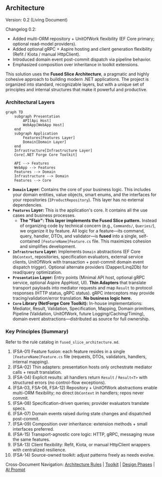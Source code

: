## Architecture
Version: 0.2 (Living Document)

Changelog 0.2:
* Added multi-ORM repository + UnitOfWork flexibility (EF Core primary; optional read-model providers).
* Added optional gRPC + Aspire hosting and client generation flexibility (Refit / Kiota / manual HttpClient).
* Introduced domain event post-commit dispatch via pipeline behavior.
* Emphasized composition over inheritance in toolkit extensions.

This solution uses the **Fused Slice Architecture**, a pragmatic and highly cohesive approach to building modern .NET applications. The project is organized into standard, recognizable layers, but with a unique set of principles and internal structures that make it powerful and productive.

### Architectural Layers

```mermaid
graph TD
    subgraph Presentation
        API[Api Host]
        WebApp[WebApp Host]
    end
    subgraph Application
        Features[Features Layer]
        Domain[Domain Layer]
    end
    Infrastructure[Infrastructure Layer]
    Core[.NET Forge Core Toolkit]

    API --> Features
    WebApp --> Features
    Features --> Domain
    Infrastructure --> Domain
    Features --> Core
```

* **`Domain` Layer:** Contains the core of your business logic. This includes your domain entities, value objects, smart enums, and the interfaces for your repositories (`IProductRepository`). This layer has no external dependencies.
* **`Features` Layer:** This is the application's core. It contains all the use cases and business processes.
    * **The "Flair": This layer implements the Fused Slice pattern.** Instead of organizing code by technical concern (e.g., `Commands/`, `Queries/`), we organize it by feature. All logic for a feature—its command, query, handler, DTOs, and validator—is **fused** into a single, self-contained `[FeatureName]Feature.cs` file. This maximizes cohesion and simplifies development.
* **`Infrastructure` Layer:** Implements `Domain` abstractions (EF Core `DbContext`, repositories, specification evaluators, external service clients, UnitOfWork with transaction + post-commit domain event dispatch trigger). Optional alternate providers (Dapper/Linq2Db) for read/query optimization.
* **`Presentation` Layer:** Entry points (Minimal API host, optional gRPC service, optional Aspire AppHost, UI). **Thin Adapters** that translate transport payloads into mediator requests and map `Result` to protocol responses (HTTP status, gRPC status). gRPC interceptors may provide tracing/validation/error translation. **No business logic here.**
* **`Core` Library (NetForge Core Toolkit):** In-house implementations: Mediator, Result, Validation, Specification, Mapping, Domain primitives, Pipeline (Validation, UnitOfWork, future Logging/Caching/Timing), domain event abstractions—distributed as source for full ownership.

### Key Principles (Summary)

Refer to the rule catalog in `fused_slice_architecture.md`.

1. (FSA-01) Feature fusion: each feature resides in a single `[FeatureName]Feature.cs` file (requests, DTOs, validators, handlers, internal mapping).
2. (FSA-02) Thin adapters: presentation hosts only orchestrate mediator calls + result translation.
3. (FSA-04) Explicit results: all handlers return `Result` / `Result<T>` with structured errors (no control-flow exceptions).
4. (FSA-03, FSA-06, FSA-12) Repository + UnitOfWork abstractions enable multi-ORM flexibility; no direct `DbContext` in handlers; repos never commit.
5. (FSA-08) Specification-driven queries; provider evaluators translate specs.
6. (FSA-07) Domain events raised during state changes and dispatched post-commit.
7. (FSA-09) Composition over inheritance: extension methods + small interfaces preferred.
8. (FSA-15) Transport-agnostic core logic: HTTP, gRPC, messaging reuse the same features.
9. (FSA-13) Client flexibility: Refit, Kiota, or manual HttpClient wrappers with centralized resilience.
10. (FSA-14) Source-owned toolkit: adjust patterns freely as needs evolve.

Cross-Document Navigation: [Architecture Rules](./fused_slice_architecture.md) | [Toolkit](./netforge_core.md) | [Design Phases](./netforge_core_design.md) | [AI Prompt](./ai_prompt.md)
